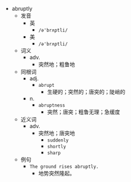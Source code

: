 - abruptly
  - 发音
    - 英
      - `/ə'brʌptli/`
    - 美
      - `/ə'brʌptli/`
  - 词义
    - adv.
      - 突然地；粗鲁地
  - 同根词
    - adj.
      - `abrupt`
        - 生硬的；突然的；唐突的；陡峭的
    - n.
      - `abruptness`
        - 突然；唐突；粗鲁无理；急缓度
  - 近义词
    - adv.
      - 突然地；唐突地
        - `suddenly`
        - `shortly`
        - `sharp`
  - 例句
    - `The ground rises abruptly.`
      - 地势突然隆起。

